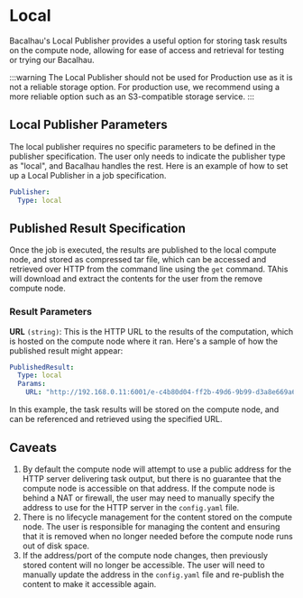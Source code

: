 # Local

Bacalhau's Local Publisher provides a useful option for storing task results on the compute node, allowing for ease of access and retrieval for testing or trying our Bacalhau.

:::warning
The Local Publisher should not be used for Production use as it is not a reliable storage option. For production use, we recommend using a more reliable option such as an S3-compatible storage service.&#x20;
:::

## Local Publisher Parameters

The local publisher requires no specific parameters to be defined in the publisher specification. The user only needs to indicate the publisher type as "local", and Bacalhau handles the rest. Here is an example of how to set up a Local Publisher in a job specification.

```yaml
Publisher:
  Type: local
```

## Published Result Specification

Once the job is executed, the results are published to the local compute node, and stored as compressed tar file, which can be accessed and retrieved over HTTP from the command line using the `get` command. TAhis will download and extract the contents for the user from the remove compute node.

### Result Parameters

**URL** `(string)`: This is the HTTP URL to the results of the computation, which is hosted on the compute node where it ran. Here's a sample of how the published result might appear:

```yaml
PublishedResult:
  Type: local
  Params:
    URL: "http://192.168.0.11:6001/e-c4b80d04-ff2b-49d6-9b99-d3a8e669a6bf.tgz"
```

In this example, the task results will be stored on the compute node, and can be referenced and retrieved using the specified URL.

## Caveats

1. By default the compute node will attempt to use a public address for the HTTP server delivering task output, but there is no guarantee that the compute node is accessible on that address. If the compute node is behind a NAT or firewall, the user may need to manually specify the address to use for the HTTP server in the `config.yaml` file.
2. There is no lifecycle management for the content stored on the compute node. The user is responsible for managing the content and ensuring that it is removed when no longer needed before the compute node runs out of disk space.
3. If the address/port of the compute node changes, then previously stored content will no longer be accessible. The user will need to manually update the address in the `config.yaml` file and re-publish the content to make it accessible again.
